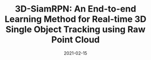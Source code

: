 ---
title: "3D-SiamRPN: An End-to-end Learning Method for Real-time 3D Single Object Tracking using Raw Point Cloud"
image: /images/3dsiamrpn.png"
excerpt: 'Zheng Fang, Sifan Zhou, **Yubo Cui**, Sebastian Scherer.'
collection: publications
permalink: /publication/3d_siamrpn
date: 2021-02-15
venue: 'IEEE Sensors Journal'
paperurl: '/files/3D-SiamRPN.pdf'
link: 'https://ieeexplore.ieee.org/document/9235506'
# citation: 'Z. Fang, S. Zhou, Y. Cui and S. Scherer. 3D-SiamRPN: An End-to-End Learning Method for Real-Time 3D Single Object Tracking Using Raw Point Cloud. in IEEE Sensors Journal, vol. 21, no. 4, pp. 4995-5011, 15 Feb.15, 2021, doi: 10.1109/JSEN.2020.3033034.'
---